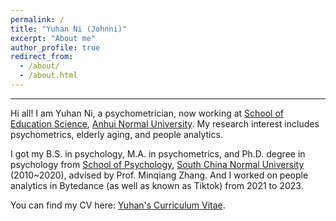 ```yaml
---
permalink: /
title: "Yuhan Ni (Johnni)"
excerpt: "About me"
author_profile: true
redirect_from: 
  - /about/
  - /about.html
---
```


* * *

Hi all! I am Yuhan Ni, a psychometrician, now working at [School of Education Science](https://edu.ahnu.edu.cn/), [Anhui Normal University](https://www.ahnu.edu.cn/). My research interest includes psychometrics, elderly aging, and people analytics.

I got my B.S. in psychology, M.A. in psychometrics, and Ph.D. degree in psychology from [School of Psychology](https://psy.scnu.edu.cn/), [South China Normal University](https://www.scnu.edu.cn/) (2010~2020), advised by Prof. Minqiang Zhang. And I worked on people analytics in Bytedance (as well as known as Tiktok) from 2021 to 2023.

You can find my CV here: [Yuhan's Curriculum Vitae](../assets/Curriculum_Vitae.pdf).



